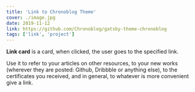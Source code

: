 ```yaml
---
title: 'Link to Chronoblog Theme'
cover: ./image.jpg
date: 2019-11-12
link: https://github.com/Chronoblog/gatsby-theme-chronoblog
tags: ['link', 'project']
---
```


**Link card** is a card, when clicked, the user goes to the specified link.

Use it to refer to your articles on other resources, to your new works (wherever they are posted: Github, Dribbble or anything else), to the certificates you received, and in general, to whatever is more convenient give a link.
